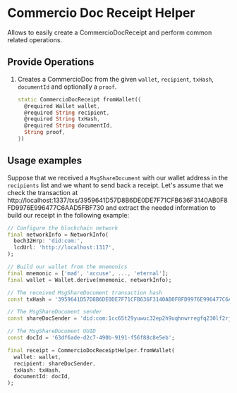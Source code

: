 # Commercio Doc Receipt Helper

Allows to easily create a CommercioDocReceipt and perform common related operations.

## Provide Operations

1. Creates a CommercioDoc from the given `wallet`, `recipient`, `txHash`, `documentId` and optionally a `proof`.

    ```dart
    static CommercioDocReceipt fromWallet({
      @required Wallet wallet,
      @required String recipient,
      @required String txHash,
      @required String documentId,
      String proof,
    })
    ```

## Usage examples

Suppose that we received a `MsgShareDocument` with our wallet address in the `recipients` list and we whant to send back a receipt. Let's assume that we check the transaction at http://localhost:1337/txs/3959641D57D8B6DE0DE7F71CFB636F3140AB0F8FD9976E996477C6AAD5FBF730 and extract the needed information to build our receipt in the following example:

```dart
// Configure the blockchain network
final networkInfo = NetworkInfo(
  bech32Hrp: 'did:com:',
  lcdUrl: 'http://localhost:1317',
);

// Build our wallet from the mnemonics
final mnemonic = ['mad', 'accuse', ..., 'eternal'];
final wallet = Wallet.derive(mnemonic, networkInfo);

// The received MsgShareDocument transaction hash
const txHash = '3959641D57D8B6DE0DE7F71CFB636F3140AB0F8FD9976E996477C6AAD5FBF730';

// The MsgShareDocument sender
const shareDocSender = 'did:com:1cc65t29yuwuc32ep2h9uqhnwrregfq230lf2rj';

// The MsgShareDocument UUID
const docId = '63df6ade-d2c7-490b-9191-f56f88c8e5eb';

final receipt = CommercioDocReceiptHelper.fromWallet(
  wallet: wallet,
  recipient: shareDocSender,
  txHash: txHash,
  documentId: docId,
);
```
